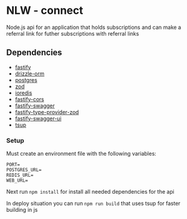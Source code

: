 # NLW - connect

Node.js api for an application that holds subscriptions and can make a
referral link for futher subscriptions with referral links

## Dependencies

- [fastify](https://www.fastify.io/)
- [drizzle-orm](https://orm.drizzle.team/)
- [postgres](https://www.postgresql.org/)
- [zod](https://github.com/colinhacks/zod)
- [ioredis](https://github.com/luin/ioredis)
- [fastify-cors](https://github.com/fastify/fastify-cors)
- [fastify-swagger](https://github.com/fastify/fastify-swagger)
- [fastify-type-provider-zod](https://github.com/fastify/fastify-type-provider-zod)
- [fastify-swagger-ui](https://github.com/fastify/fastify-swagger-ui)
- [tsup](https://github.com/evanw/tsup)

### Setup

Must create an environment file with the following variables:

```NODE_ENV=
PORT=
POSTGRES_URL=
REDIS_URL=
WEB_URL=
```

Next run `npm install` for install all needed dependencies for the api

In deploy situation you can run `npm run build`
that uses tsup for faster building in js
